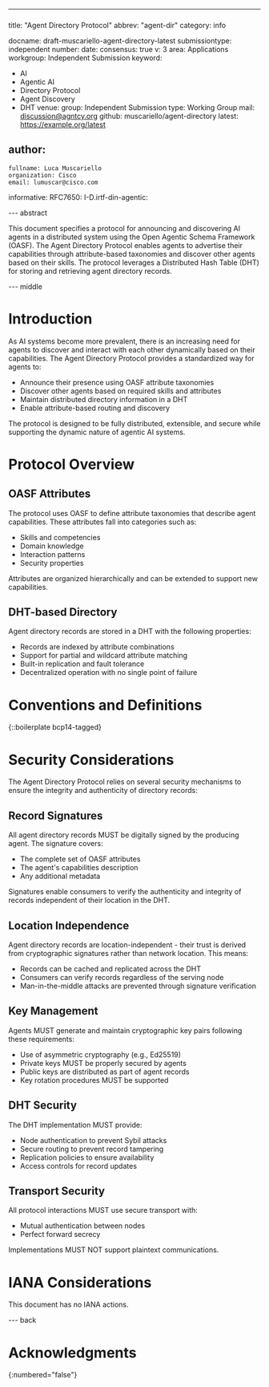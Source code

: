 ---
###
title: "Agent Directory Protocol"
abbrev: "agent-dir"
category: info

docname: draft-muscariello-agent-directory-latest
submissiontype: independent
number:
date:
consensus: true
v: 3
area: Applications
workgroup: Independent Submission
keyword:
 - AI
 - Agentic AI
 - Directory Protocol
 - Agent Discovery
 - DHT
venue:
  group: Independent Submission
  type: Working Group
  mail: discussion@agntcy.org
  github: muscariello/agent-directory
  latest: https://example.org/latest

author:
 -
    fullname: Luca Muscariello
    organization: Cisco
    email: lumuscar@cisco.com


informative:
  RFC7650:
  I-D.irtf-din-agentic:

--- abstract

This document specifies a protocol for announcing and discovering AI agents in a
distributed system using the Open Agentic Schema Framework (OASF). The Agent
Directory Protocol enables agents to advertise their capabilities through
attribute-based taxonomies and discover other agents based on their skills. The
protocol leverages a Distributed Hash Table (DHT) for storing and retrieving
agent directory records.

--- middle

# Introduction

As AI systems become more prevalent, there is an increasing need for agents to
discover and interact with each other dynamically based on their capabilities.
The Agent Directory Protocol provides a standardized way for agents to:

* Announce their presence using OASF attribute taxonomies
* Discover other agents based on required skills and attributes
* Maintain distributed directory information in a DHT
* Enable attribute-based routing and discovery

The protocol is designed to be fully distributed, extensible, and secure while
supporting the dynamic nature of agentic AI systems.

# Protocol Overview

## OASF Attributes

The protocol uses OASF to define attribute taxonomies that describe agent capabilities. These attributes fall into categories such as:

* Skills and competencies
* Domain knowledge
* Interaction patterns
* Security properties

Attributes are organized hierarchically and can be extended to support new capabilities.

## DHT-based Directory

Agent directory records are stored in a DHT with the following properties:

* Records are indexed by attribute combinations
* Support for partial and wildcard attribute matching
* Built-in replication and fault tolerance
* Decentralized operation with no single point of failure


# Conventions and Definitions

{::boilerplate bcp14-tagged}


# Security Considerations

The Agent Directory Protocol relies on several security mechanisms to ensure the
integrity and authenticity of directory records:

## Record Signatures

All agent directory records MUST be digitally signed by the producing agent. The
signature covers:

* The complete set of OASF attributes
* The agent's capabilities description
* Any additional metadata

Signatures enable consumers to verify the authenticity and integrity of records
independent of their location in the DHT.

## Location Independence

Agent directory records are location-independent - their trust is derived from
cryptographic signatures rather than network location. This means:

* Records can be cached and replicated across the DHT
* Consumers can verify records regardless of the serving node
* Man-in-the-middle attacks are prevented through signature verification

## Key Management

Agents MUST generate and maintain cryptographic key pairs following these requirements:

* Use of asymmetric cryptography (e.g., Ed25519)
* Private keys MUST be properly secured by agents
* Public keys are distributed as part of agent records
* Key rotation procedures MUST be supported

## DHT Security

The DHT implementation MUST provide:

* Node authentication to prevent Sybil attacks
* Secure routing to prevent record tampering
* Replication policies to ensure availability
* Access controls for record updates

## Transport Security

All protocol interactions MUST use secure transport with:

* Mutual authentication between nodes
* Perfect forward secrecy

Implementations MUST NOT support plaintext communications.


# IANA Considerations

This document has no IANA actions.

--- back

# Acknowledgments
{:numbered="false"}

